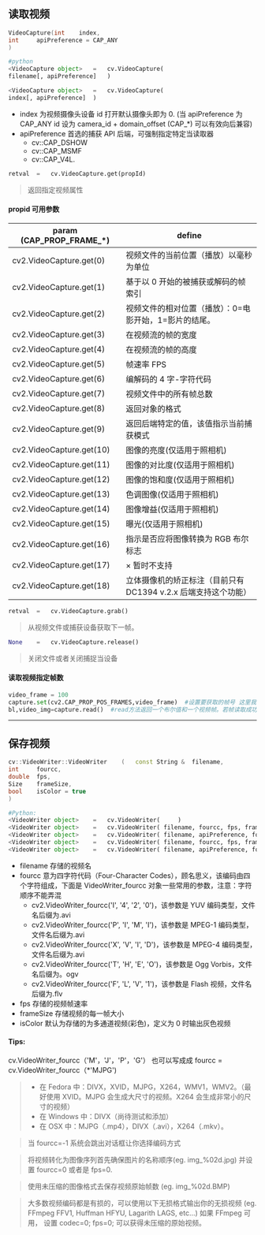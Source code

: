 ## 读取视频

```cpp
VideoCapture(int 	index,
int 	apiPreference = CAP_ANY 
)
```

```python
#python
<VideoCapture object>	=	cv.VideoCapture(	
filename[, apiPreference]	)

<VideoCapture object>	=	cv.VideoCapture(	
index[, apiPreference]	)
```

* index 为视频摄像头设备 id 打开默认摄像头即为 0. (当 apiPreference 为 CAP_ANY id 设为 camera_id + domain_offset (CAP_*) 可以有效向后兼容)
* apiPreference	首选的捕获 API 后端，可强制指定特定当读取器
  * cv::CAP_DSHOW
  * cv::CAP_MSMF
  * cv::CAP_V4L.

```python
retval	=	cv.VideoCapture.get(propId)
```

> 返回指定视频属性

#### propid 可用参数

| param  (CAP_PROP_FRAME_*) | define                                                                                 |
| ------------------------- | -------------------------------------------------------------------------------------- |
| cv2.VideoCapture.get(0)   | 视频文件的当前位置（播放）以毫秒为单位                              |
| cv2.VideoCapture.get(1)   | 基于以 0 开始的被捕获或解码的帧索引                                    |
| cv2.VideoCapture.get(2)   | 视频文件的相对位置（播放）：0=电影开始，1=影片的结尾。        |
| cv2.VideoCapture.get(3)   | 在视频流的帧的宽度                                                            |
| cv2.VideoCapture.get(4)   | 在视频流的帧的高度                                                            |
| cv2.VideoCapture.get(5)   | 帧速率 FPS                                                                          |
| cv2.VideoCapture.get(6)   | 编解码的 4 字-字符代码                                                        |
| cv2.VideoCapture.get(7)   | 视频文件中的所有帧总数                                                      |
| cv2.VideoCapture.get(8)   | 返回对象的格式                                                                  |
| cv2.VideoCapture.get(9)   | 返回后端特定的值，该值指示当前捕获模式                              |
| cv2.VideoCapture.get(10)  | 图像的亮度(仅适用于照相机)                                                 |
| cv2.VideoCapture.get(11)  | 图像的对比度(仅适用于照相机)                                              |
| cv2.VideoCapture.get(12)  | 图像的饱和度(仅适用于照相机)                                              |
| cv2.VideoCapture.get(13)  | 色调图像(仅适用于照相机)                                                    |
| cv2.VideoCapture.get(14)  | 图像增益(仅适用于照相机)                                                    |
| cv2.VideoCapture.get(15)  | 曝光(仅适用于照相机)                                                          |
| cv2.VideoCapture.get(16)  | 指示是否应将图像转换为 RGB 布尔标志                                     |
| cv2.VideoCapture.get(17)  | × 暂时不支持                                                                     |
| cv2.VideoCapture.get(18)  | 立体摄像机的矫正标注（目前只有 DC1394 v.2.x 后端支持这个功能） |

```python
retval	=	cv.VideoCapture.grab()
```

> 从视频文件或捕获设备获取下一帧。

```python
None	=	cv.VideoCapture.release()
```

> 关闭文件或者关闭捕捉当设备

#### 读取视频指定帧数

```python
video_frame = 100
capture.set(cv2.CAP_PROP_POS_FRAMES,video_frame)  #设置要获取的帧号 这里我获取的是第100帧
bl,video_img=capture.read()  #read方法返回一个布尔值和一个视频帧。若帧读取成功，则返回True
```

---

## 保存视频

```cpp
cv::VideoWriter::VideoWriter	(	const String & 	filename,
int 	fourcc,
double 	fps,
Size 	frameSize,
bool 	isColor = true 
)	
```

```python
#Python:
<VideoWriter object>	=	cv.VideoWriter(		)
<VideoWriter object>	=	cv.VideoWriter(	filename, fourcc, fps, frameSize[, isColor]	)
<VideoWriter object>	=	cv.VideoWriter(	filename, apiPreference, fourcc, fps, frameSize[, isColor]	)
<VideoWriter object>	=	cv.VideoWriter(	filename, fourcc, fps, frameSize, params	)
<VideoWriter object>	=	cv.VideoWriter(	filename, apiPreference, fourcc, fps, frameSize, params	)

```

* filename 存储的视频名
* fourcc 意为四字符代码（Four-Character Codes），顾名思义，该编码由四个字符组成，下面是 VideoWriter_fourcc 对象一些常用的参数，注意：字符顺序不能弄混
  * cv2.VideoWriter_fourcc('I', '4', '2', '0')，该参数是 YUV 编码类型，文件名后缀为.avi
  * cv2.VideoWriter_fourcc('P', 'I', 'M', 'I')，该参数是 MPEG-1 编码类型，文件名后缀为.avi
  * cv2.VideoWriter_fourcc('X', 'V', 'I', 'D')，该参数是 MPEG-4 编码类型，文件名后缀为.avi
  * cv2.VideoWriter_fourcc('T', 'H', 'E', 'O')，该参数是 Ogg Vorbis，文件名后缀为。ogv
  * cv2.VideoWriter_fourcc('F', 'L', 'V', '1')，该参数是 Flash 视频，文件名后缀为.flv
* fps 存储的视频帧速率
* frameSize 存储视频的每一帧大小
* isColor 默认为存储的为多通道视频(彩色)，定义为 0 时输出灰色视频

#### Tips:

>

cv.VideoWriter_fourcc（'M'，'J'，'P'，'G'）
也可以写成成
fourcc = cv.VideoWriter_fourcc（*'MJPG')

> * 在 Fedora 中：DIVX，XVID，MJPG，X264，WMV1，WMV2。（最好使用 XVID。MJPG 会生成大尺寸的视频。X264 会生成非常小的尺寸的视频）
> * 在 Windows 中：DIVX（尚待测试和添加）
> * 在 OSX 中：MJPG（.mp4），DIVX（.avi），X264（.mkv）。

> 当 fourcc=-1 系统会跳出对话框让你选择编码方式

> 将视频转化为图像序列首先确保图片的名称顺序(eg. img_%02d.jpg) 并设置 fourcc=0 或者是 fps=0.

> 使用未压缩的图像格式去保存视频原始帧数 (eg. img_%02d.BMP)

> 大多数视频编码都是有损的，可以使用以下无损格式输出你的无损视频 (eg. FFmpeg FFV1, Huffman HFYU, Lagarith LAGS, etc...)
> 如果 FFmpeg 可用， 设置 codec=0; fps=0; 可以获得未压缩的原始视频。
